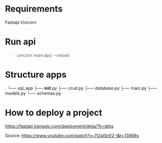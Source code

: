 Requirements
============

Fastapi
Uvicorn

Run api
=========

> uvicorn main:app --reload

Structure apps
==============
.
└── sql_app
    ├── __init__.py
    ├── crud.py
    ├── database.py
    ├── main.py
    ├── models.py
    └── schemas.py

How to deploy a project
=======================

https://fastapi.tiangolo.com/deployment/deta/?h=deta

Source: https://www.youtube.com/watch?v=7t2alSnE2-I&t=13868s